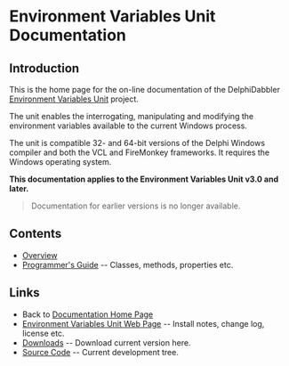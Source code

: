 # Environment Variables Unit Documentation

## Introduction

This is the home page for the on-line documentation of the DelphiDabbler [Environment Variables Unit](https://delphidabbler.com/software/envvars) project.

The unit enables the interrogating, manipulating and modifying the environment variables available to the current Windows process.

The unit is compatible 32- and 64-bit versions of the Delphi Windows compiler and both the VCL and FireMonkey frameworks. It requires the Windows operating system.

**This documentation applies to the Environment Variables Unit v3.0 and later.**

> Documentation for earlier versions is no longer available.

## Contents

* [Overview](./EnvVars/Overview.md)
* [Programmer's Guide](./EnvVars/API.md) -- Classes, methods, properties etc.

## Links

* Back to [Documentation Home Page](Welcome.md)
* [Environment Variables Unit Web Page](https://delphidabbler.com/software/envvars) -- Install notes, change log, license etc.
* [Downloads](https://sourceforge.net/projects/ddablib/files/envvars/) -- Download current version here.
* [Source Code](https://github.com/ddablib/envvars) -- Current development tree.

